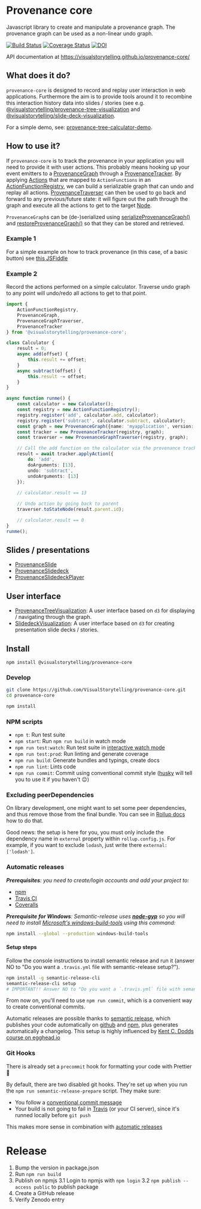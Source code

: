 # Provenance core

Javascript library to create and manipulate a provenance graph.
The provenance graph can be used as a non-linear undo graph.

[![Build Status](https://travis-ci.org/VisualStorytelling/provenance-core.svg?branch=master)](https://travis-ci.org/VisualStorytelling/provenance-core)
[![Coverage Status](https://coveralls.io/repos/github/VisualStorytelling/provenance-core/badge.svg?branch=master)](https://coveralls.io/github/VisualStorytelling/provenance-core?branch=master)
[![DOI](https://zenodo.org/badge/DOI/10.5281/zenodo.1248827.svg)](https://doi.org/10.5281/zenodo.1248827)

API documentation at https://visualstorytelling.github.io/provenance-core/

## What does it do?
`provenance-core` is designed to record and replay user interaction in web applications. Furthermore the aim is to provide tools around it to recombine this interaction history data into slides / stories (see e.g. [@visualstorytelling/provenance-tree-visualization](https://github.com/VisualStorytelling/provenance-tree-visualization) and [@visualstorytelling/slide-deck-visualization](https://github.com/VisualStorytelling/slide-deck-visualization).

For a simple demo, see: [provenance-tree-calculator-demo](https://visualstorytelling.github.io/provenance-tree-calculator-demo/).

## How to use it?
If `provenance-core` is to track the provenance in your application you will need to provide it with user actions. This probably means hooking up your event emitters to a [ProvenanceGraph](https://visualstorytelling.github.io/provenance-core/classes/provenancegraph.html) through a [ProvenanceTracker](https://visualstorytelling.github.io/provenance-core/classes/provenancetracker.html).
By applying [Actions](https://visualstorytelling.github.io/provenance-core/globals.html#reversibleaction) that are mapped to `ActionFunctions` in an [ActionFunctionRegistry](https://visualstorytelling.github.io/provenance-core/classes/actionfunctionregistry.html), we can build a serializable graph that can undo and replay all actions.
[ProvenanceTraverser](https://visualstorytelling.github.io/provenance-core/classes/provenancegraphtraverser.html) can then be used to go back and forward to any previous/future state: it will figure out the path through the graph and execute all the actions to get to the target [Node](https://visualstorytelling.github.io/provenance-core/globals.html#provenancenode).

`ProvenanceGraph`s can be (de-)serialized using [serializeProvenanceGraph()](https://visualstorytelling.github.io/provenance-core/globals.html#serializeprovenancegraph) and [restoreProvenanceGraph()](https://visualstorytelling.github.io/provenance-core/globals.html#restoreprovenancegraph) so that they can be stored and retrieved.

### Example 1
For a simple example on how to track provenance (in this case, of a basic button) see [this JSFiddle](https://jsfiddle.net/5e67pxbL/43/)

### Example 2
Record the actions performed on a simple calculator.
Traverse undo graph to any point will undo/redo all actions to get to that point.

```ts
import { 
    ActionFunctionRegistry, 
    ProvenanceGraph, 
    ProvenanceGraphTraverser, 
    ProvenanceTracker 
} from '@visualstorytelling/provenance-core';

class Calculator {
    result = 0;
    async add(offset) {
        this.result += offset;
    }
    async subtract(offset) {
        this.result -= offset;
    }
}

async function runme() {
    const calculator = new Calculator();
    const registry = new ActionFunctionRegistry();
    registry.register('add', calculator.add, calculator);
    registry.register('subtract', calculator.subtract, calculator);
    const graph = new ProvenanceGraph({name: 'myapplication', version:'1.2.3'});
    const tracker = new ProvenanceTracker(registry, graph);
    const traverser = new ProvenanceGraphTraverser(registry, graph);

    // Call the add function on the calculator via the provenance tracker
    result = await tracker.applyAction({
        do: 'add',
        doArguments: [13],
        undo: 'subtract',
        undoArguments: [13]
    });
    
    // calculator.result == 13

    // Undo action by going back to parent
    traverser.toStateNode(result.parent.id);

    // calculator.result == 0
}
runme();
```

## Slides / presentations
- [ProvenanceSlide](https://visualstorytelling.github.io/provenance-core/classes/provenanceslide.html)
- [ProvenanceSlidedeck](https://visualstorytelling.github.io/provenance-core/classes/provenanceslidedeck.html)
- [ProvenanceSlidedeckPlayer](https://visualstorytelling.github.io/provenance-core/classes/provenanceslidedeck.html)

## User interface
- [ProvenanceTreeVisualization](https://github.com/VisualStorytelling/provenance-tree-visualization): A user interface based on `d3` for displaying / navigating through the graph.
- [SlidedeckVisualization](https://github.com/VisualStorytelling/slidedeck-visualization): A user interface based on `d3` for creating presentation slide decks / stories.

## Install

```
npm install @visualstorytelling/provenance-core
```

### Develop

```bash
git clone https://github.com/VisualStorytelling/provenance-core.git
cd provenance-core

npm install
```

### NPM scripts

 - `npm t`: Run test suite
 - `npm start`: Run `npm run build` in watch mode
 - `npm run test:watch`: Run test suite in [interactive watch mode](http://facebook.github.io/jest/docs/cli.html#watch)
 - `npm run test:prod`: Run linting and generate coverage
 - `npm run build`: Generate bundles and typings, create docs
 - `npm run lint`: Lints code
 - `npm run commit`: Commit using conventional commit style ([husky](https://github.com/typicode/husky) will tell you to use it if you haven't :wink:)

### Excluding peerDependencies

On library development, one might want to set some peer dependencies, and thus remove those from the final bundle. You can see in [Rollup docs](https://rollupjs.org/#peer-dependencies) how to do that.

Good news: the setup is here for you, you must only include the dependency name in `external` property within `rollup.config.js`. For example, if you want to exclude `lodash`, just write there `external: ['lodash']`.

### Automatic releases

_**Prerequisites**: you need to create/login accounts and add your project to:_
 - [npm](https://www.npmjs.com/)
 - [Travis CI](https://travis-ci.org)
 - [Coveralls](https://coveralls.io)

_**Prerequisite for Windows**: Semantic-release uses
**[node-gyp](https://github.com/nodejs/node-gyp)** so you will need to
install
[Microsoft's windows-build-tools](https://github.com/felixrieseberg/windows-build-tools)
using this command:_

```bash
npm install --global --production windows-build-tools
```

#### Setup steps

Follow the console instructions to install semantic release and run it (answer NO to "Do you want a `.travis.yml` file with semantic-release setup?").

```bash
npm install -g semantic-release-cli
semantic-release-cli setup
# IMPORTANT!! Answer NO to "Do you want a `.travis.yml` file with semantic-release setup?" question. It is already prepared for you :P
```

From now on, you'll need to use `npm run commit`, which is a convenient way to create conventional commits.

Automatic releases are possible thanks to [semantic release](https://github.com/semantic-release/semantic-release), which publishes your code automatically on [github](https://github.com/) and [npm](https://www.npmjs.com/), plus generates automatically a changelog. This setup is highly influenced by [Kent C. Dodds course on egghead.io](https://egghead.io/courses/how-to-write-an-open-source-javascript-library)

### Git Hooks

There is already set a `precommit` hook for formatting your code with Prettier :nail_care:

By default, there are two disabled git hooks. They're set up when you run the `npm run semantic-release-prepare` script. They make sure:
 - You follow a [conventional commit message](https://github.com/conventional-changelog/conventional-changelog)
 - Your build is not going to fail in [Travis](https://travis-ci.org) (or your CI server), since it's runned locally before `git push`

This makes more sense in combination with [automatic releases](#automatic-releases)

# Release

1. Bump the version in package.json
2. Run `npm run build`
3. Publish on npmjs
3.1 Login to npmjs with `npm login`
3.2 `npm publish --access public` to publish package
4. Create a GitHub release
5. Verify Zenodo entry
